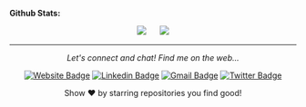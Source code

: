 
**Github Stats:**

<p align="center">
    <img src="https://github-readme-stats.vercel.app/api/top-langs/?username=kartik18g&count_private=true&theme=dracula&hide=EJS,Python">
    &nbsp;&nbsp;&nbsp;&nbsp;
  <img src="https://github-readme-stats.vercel.app/api?username=kartik18g&hide=stars&show_icons=true&theme=dracula&line_height=32">
</p>

---

<p align="center">
  <i>Let's connect and chat! Find me on the web...</i>
  
  <div align="center">
    
 [![Website Badge](https://img.shields.io/badge/-Kartik-47CCCC?style=flat&logo=Google-Chrome&logoColor=white&link=https://find-kartik-gupta.vercel.app/)](https://find-kartik-gupta.vercel.app/)
   [![Linkedin Badge](https://img.shields.io/badge/-kartikgupta-blue?style=flat-square&logo=Linkedin&logoColor=white&link=https://https://www.linkedin.com/in/kartik-gupta-3275651b8/)](https://www.linkedin.com/in/kartik-gupta-3275651b8/) 
   [![Gmail Badge](https://img.shields.io/badge/gupta.kartik18kg-c14438?style=flat-square&logo=Gmail&logoColor=white&link=mailto:gupta.kartik18kg@gmail.com)](mailto:priyabihani.official@gmail.com)
 [![Twitter Badge](https://img.shields.io/badge/-@Gkaartik-1ca0f1?style=flat-square&labelColor=1ca0f1&logo=twitter&logoColor=white&link=https://twitter.com/p_bihani)](https://twitter.com/Gkaartik) 
 
</div>
  <p align="center">
    Show ❤️ by starring repositories you find good! 
  </p>
</p>
